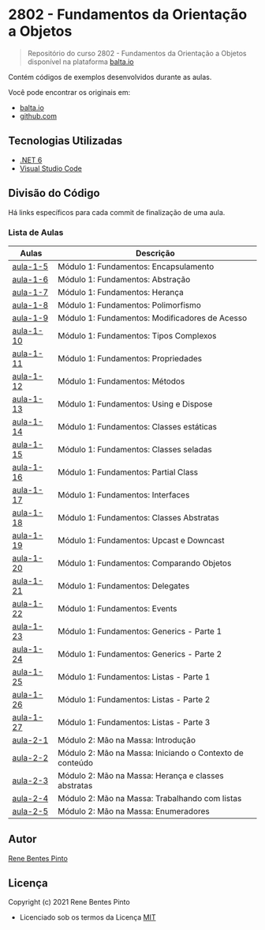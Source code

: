 # 2802 - Fundamentos da Orientação a Objetos

> Repositório do curso 2802 - Fundamentos da Orientação a Objetos disponível na plataforma [balta.io](https://balta.io)

Contém códigos de exemplos desenvolvidos durante as aulas.

Você pode encontrar os originais em:

- [balta.io](https://balta.io)
- [github.com](https://github.com/balta-io/2802)

## Tecnologias Utilizadas

- [.NET 6](https://dotnet.microsoft.com)
- [Visual Studio Code](https://code.visualstudio.com)

## Divisão do Código

Há links específicos para cada commit de finalização de uma aula.

### Lista de Aulas

| Aulas                             | Descrição                                                |
| --------------------------------- | -------------------------------------------------------- |
| [aula-1-5](../../commit/917a103)  | Módulo 1: Fundamentos: Encapsulamento                    |
| [aula-1-6](../../commit/faa27c3)  | Módulo 1: Fundamentos: Abstração                         |
| [aula-1-7](../../commit/7132729)  | Módulo 1: Fundamentos: Herança                           |
| [aula-1-8](../../commit/45057fd)  | Módulo 1: Fundamentos: Polimorfismo                      |
| [aula-1-9](../../commit/d6c18b5)  | Módulo 1: Fundamentos: Modificadores de Acesso           |
| [aula-1-10](../../commit/1bdb516) | Módulo 1: Fundamentos: Tipos Complexos                   |
| [aula-1-11](../../commit/f19aa33) | Módulo 1: Fundamentos: Propriedades                      |
| [aula-1-12](../../commit/fdc32f6) | Módulo 1: Fundamentos: Métodos                           |
| [aula-1-13](../../commit/a7cb28e) | Módulo 1: Fundamentos: Using e Dispose                   |
| [aula-1-14](../../commit/56a4117) | Módulo 1: Fundamentos: Classes estáticas                 |
| [aula-1-15](../../commit/daae6b3) | Módulo 1: Fundamentos: Classes seladas                   |
| [aula-1-16](../../commit/ab38385) | Módulo 1: Fundamentos: Partial Class                     |
| [aula-1-17](../../commit/d9eba79) | Módulo 1: Fundamentos: Interfaces                        |
| [aula-1-18](../../commit/bae5a83) | Módulo 1: Fundamentos: Classes Abstratas                 |
| [aula-1-19](../../commit/58db24f) | Módulo 1: Fundamentos: Upcast e Downcast                 |
| [aula-1-20](../../commit/3953a03) | Módulo 1: Fundamentos: Comparando Objetos                |
| [aula-1-21](../../commit/c584d56) | Módulo 1: Fundamentos: Delegates                         |
| [aula-1-22](../../commit/f39ea0b) | Módulo 1: Fundamentos: Events                            |
| [aula-1-23](../../commit/516ea9b) | Módulo 1: Fundamentos: Generics - Parte 1                |
| [aula-1-24](../../commit/bf2fa5c) | Módulo 1: Fundamentos: Generics - Parte 2                |
| [aula-1-25](../../commit/a609706) | Módulo 1: Fundamentos: Listas - Parte 1                  |
| [aula-1-26](../../commit/0de3321) | Módulo 1: Fundamentos: Listas - Parte 2                  |
| [aula-1-27](../../commit/2d31cbb) | Módulo 1: Fundamentos: Listas - Parte 3                  |
| [aula-2-1](../../commit/7020b55)  | Módulo 2: Mão na Massa: Introdução                       |
| [aula-2-2](../../commit/fdc9bfb)  | Módulo 2: Mão na Massa: Iniciando o Contexto de conteúdo |
| [aula-2-3](../../commit/0961340)  | Módulo 2: Mão na Massa: Herança e classes abstratas      |
| [aula-2-4](../../commit/3d989b1)  | Módulo 2: Mão na Massa: Trabalhando com listas           |
| [aula-2-5](../../commit/4dc4d99)  | Módulo 2: Mão na Massa: Enumeradores                     |

## Autor

[Rene Bentes Pinto](http://github.com/renebentes)

## Licença

Copyright (c) 2021 Rene Bentes Pinto

- Licenciado sob os termos da Licença [MIT](LICENSE)
